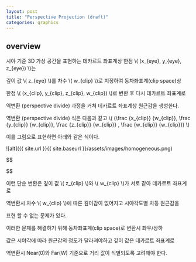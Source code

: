 ```yaml
---
layout: post
title: "Perspective Projection (draft)"
categories: graphics
---
```


## overview

시야 기준 3D 가상 공간을 표현하는 데카르트 좌표계상 한점 \\( (x_{eye}, y_{eye}, z_{eye}) \\)는 

깊이 값 \\( z_{eye} \\)를 차수 \\( w_{clip} \\)로 지정하여 동차좌표계(clip space)상 

한점 \\( (x_{clip}, y_{clip}, z_{clip}, w_{clip}) \\)로 변환 후 다시 데카르트 좌표계로

역변환 (perspective divide) 과정을 거쳐 데카르트 좌표계상 원근감을 생성한다.

역변환 (perspective divide) 식은 다음과 같고 \\(
(\frac {x_{clip}} {w_{clip}}, \frac {y_{clip}} {w_{clip}}, \frac {z_{clip}} {w_{clip}} , \frac {w_{clip}} {w_{clip}}) 
  \\)

이를 그림으로 표현하면 아래와 같은 식이다.

![alt]({{ site.url }}{{ site.baseurl }}/assets/images/homogeneous.png)

$$

$$



이런 단순 변환은 깊이 값 \\( z_{clip} \\)와 \\( w_{clip} \\)가 서로 같아 데카르트 좌표계로 

역변환시 차수 \\( w_{clip} \\)에 따른 깊이감이 없어지고 시야각도별 차등 원근감을 

표현 할 수 없는 문제가 있다.

이러한 문제를 해결하기 위해 동차좌표계(clip space)로 변환시 좌우/상하 

값은 시야각에 따라 원근감의 정도가 달라져야하고 깊이 값은 데카르트 좌표계로

역변환시 Near(0)와 Far(W) 기준으로 거리 값이 식별되도록 고려해야 한다.

